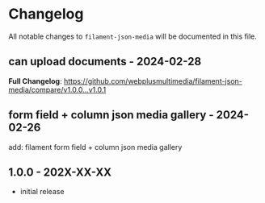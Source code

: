 # Changelog

All notable changes to `filament-json-media` will be documented in this file.

## can upload documents - 2024-02-28

**Full Changelog**: https://github.com/webplusmultimedia/filament-json-media/compare/v1.0.0...v1.0.1

## form field + column json media gallery - 2024-02-26

add: filament form field + column json media gallery

## 1.0.0 - 202X-XX-XX

- initial release
